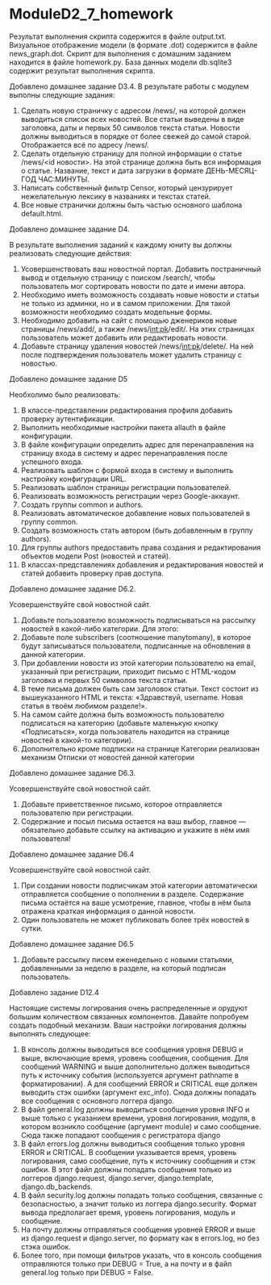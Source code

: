 # ModuleD2_7_homework
Результат выполнения скрипта содержится в файле output.txt. 
Визуальное отображение модели (в формате .dot) содержится в файле news_graph.dot. 
Скрипт для выполнения с домашним заданием находится в файле homework.py. 
База данных модели db.sqlite3 содержит результат выполнения скрипта. 

Добавлено домашнее задание D3.4.
В результате работы с модулем выполны следующие задания:

1. Сделать новую страничку с адресом /news/, на которой должен выводиться список всех новостей.
Все статьи выведены в виде заголовка, даты и первых 50 символов текста статьи.
Новости должны выводиться в порядке от более свежей до самой старой. Отображается всё по адресу /news/.
2. Сделать отдельную страницу для полной информации о статье /news/<id новости>. На этой странице должна быть вся информация о статье. Название, текст и дата загрузки в формате ДЕНЬ-МЕСЯЦ-ГОД ЧАС:МИНУТЫ.
3. Написать собственный фильтр Censor, который цензурирует нежелательную лексику в названиях и текстах статей.
4. Все новые странички должны быть частью основного шаблона default.html.

Добавлено домашнее задание D4.

В результате выполнения заданий к каждому юниту вы должны реализовать следующие действия:

1. Усовершенствовать ваш новостной портал. Добавить постраничный вывод и отдельную страницу с поиском /search/, чтобы пользователь мог сортировать новости по дате и имени автора.
2. Необходимо иметь возможность создавать новые новости и статьи не только из админки, но и в самом приложении. Для такой возможности необходимо создать модельные формы.
3. Необходимо добавить на сайт с помощью дженериков новые страницы /news/add/, а также /news/<int:pk>/edit/. На этих страницах пользователь может добавить или редактировать новости.
4. Добавьте страницу удаления новостей /news/<int:pk>/delete/. На ней после подтверждения пользователь может удалить страницу с новостью.

Добавлено домашнее задание D5

Необхолимо было реализовать:
1. В классе-представлении редактирования профиля добавить проверку аутентификации.
2. Выполнить необходимые настройки пакета allauth в файле конфигурации.
3. В файле конфигурации определить адрес для перенаправления на страницу входа в систему и адрес перенаправления после успешного входа.
4. Реализовать шаблон с формой входа в систему и выполнить настройку конфигурации URL.
5. Реализовать шаблон страницы регистрации пользователей.
6. Реализовать возможность регистрации через Google-аккаунт.
7. Создать группы common и authors.
8. Реализовать автоматическое добавление новых пользователей в группу common.
9. Создать возможность стать автором (быть добавленным в группу authors).
10. Для группы authors предоставить права создания и редактирования объектов модели Post (новостей и статей).
11. В классах-представлениях добавления и редактирования новостей и статей добавить проверку прав доступа.

Добавлено домашнее задание D6.2.

Усовершенствуйте свой новостной сайт.
1. Добавьте пользователю возможность подписываться на рассылку новостей в какой-либо категории. Для этого:
2. Добавьте поле subscribers (соотношение manytomany), в которое будут записываться пользователи, подписанные на обновления в данной категории.
3. При добавлении новости из этой категории пользователю на email, указанный при регистрации, приходит письмо с HTML-кодом заголовка и первых 50 символов текста статьи.
4. В теме письма должен быть сам заголовок статьи. Текст состоит из вышеуказанного HTML и текста: «Здравствуй, username. Новая статья в твоём любимом разделе!».
5. На самом сайте должна быть возможность пользователю подписаться на категорию (добавьте маленькую кнопку «Подписаться», когда пользователь находится на странице новостей в какой-то категории).
6. Дополнительно кроме подписки на странице Категории реализован механизм Отписки от новостей данной категории

Добавлено домашнее задание D6.3.

Усовершенствуйте свой новостной сайт.
1. Добавьте приветственное письмо, которое отправляется пользователю при регистрации.
2. Содержание и посыл письма остается на ваш выбор, главное —обязательно добавьте ссылку на активацию и укажите в нём имя пользователя!

Добавлено домашнее задание D6.4

Усовершенствуйте свой новостной сайт.
1. При создании новости подписчикам этой категории автоматически отправляется сообщение о пополнении в разделе. Содержание письма остаётся на ваше усмотрение, главное, чтобы в нём была отражена краткая информация о данной новости.
2. Один пользователь не может публиковать более трёх новостей в сутки.


Добавлено домашнее задание D6.5

1. Добавьте рассылку писем еженедельно с новыми статьями, добавленными за неделю в разделе, на который подписан пользователь.

Добавлено задание D12.4

Настоящие системы логирования очень распределенные и орудуют большим количеством связанных компонентов. Давайте попробуем создать подобный механизм. Ваши настройки логирования должны выполнять следующее:

1. В консоль должны выводиться все сообщения уровня DEBUG и выше, включающие время, уровень сообщения, сообщения. Для сообщений WARNING и выше дополнительно должен выводиться путь к источнику события (используется аргумент pathname в форматировании). А для сообщений ERROR и CRITICAL еще должен выводить стэк ошибки (аргумент exc_info). Сюда должны попадать все сообщения с основного логгера django.
2. В файл general.log должны выводиться сообщения уровня INFO и выше только с указанием времени, уровня логирования, модуля, в котором возникло сообщение (аргумент module) и само сообщение. Сюда также попадают сообщения с регистратора django
3. В файл errors.log должны выводиться сообщения только уровня ERROR и CRITICAL. В сообщении указывается время, уровень логирования, само сообщение, путь к источнику сообщения и стэк ошибки. В этот файл должны попадать сообщения только из логгеров django.request, django.server, django.template, django.db_backends.
4. В файл security.log должны попадать только сообщения, связанные с безопасностью, а значит только из логгера django.security. Формат вывода предполагает время, уровень логирования, модуль и сообщение.
5. На почту должны отправляться сообщения уровней ERROR и выше из django.request и django.server, по формату как в errors.log, но без стэка ошибок.
6. Более того, при помощи фильтров указать, что в консоль сообщения отправляются только при DEBUG = True, а на почту и в файл general.log только при DEBUG = False.